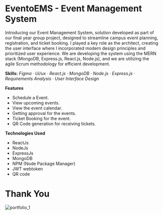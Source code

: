 # EventoEMS - Event Management System

Introducing our Event Management System,  solution developed as part of our final year group project, designed to streamline campus event planning, registration, and ticket booking. I played a key role as the architect, creating the user interface where I incorporated modern design principles and prioritized user experience. We are developing the system using the MERN stack (MongoDB, Express.js, React.js, Node.js), and we are utilizing the agile Scrum methodology for efficient development.

**Skills:** _Figma · Ui/ux · React.js · MongoDB · Node.js · Express.js · Requirements Analysis · User Interface Design_

**Features**

- Schedule a Event.
- View upcoming events.
- View the event calendar.
- Getting approval for the events.
- Ticket Booking for the event.
- QR Code generation for receiving tickets.

**Technologies Used**

- ReactJs
- NodeJs
- ExpressJs
- MongoDB
- NPM (Node Package Manager)
- JWT webtoken
- QR code

<h1>Thank You</h1>

![portfolio_1](https://github.com/Bilal025/EventoEMS/assets/95700674/001ddf1c-72b3-40bb-8e3e-975ae00ccee5)
